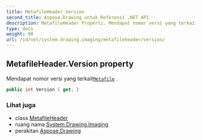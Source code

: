```yaml
---
title: MetafileHeader.Version
second_title: Aspose.Drawing untuk Referensi .NET API
description: MetafileHeader Properti. Mendapat nomor versi yang terkaitMetafile .
type: docs
weight: 90
url: /id/net/system.drawing.imaging/metafileheader/version/
---
```

## MetafileHeader.Version property

Mendapat nomor versi yang terkait[`Metafile`](../../metafile/) .

```csharp
public int Version { get; }
```

### Lihat juga

* class [MetafileHeader](../)
* ruang nama [System.Drawing.Imaging](../../metafileheader/)
* perakitan [Aspose.Drawing](../../../)


